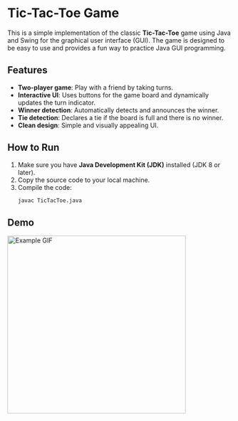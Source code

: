 # Tic-Tac-Toe Game

This is a simple implementation of the classic **Tic-Tac-Toe** game using Java and Swing for the graphical user interface (GUI). The game is designed to be easy to use and provides a fun way to practice Java GUI programming.

## Features

- **Two-player game**: Play with a friend by taking turns.
- **Interactive UI**: Uses buttons for the game board and dynamically updates the turn indicator.
- **Winner detection**: Automatically detects and announces the winner.
- **Tie detection**: Declares a tie if the board is full and there is no winner.
- **Clean design**: Simple and visually appealing UI.

## How to Run

1. Make sure you have **Java Development Kit (JDK)** installed (JDK 8 or later).
2. Copy the source code to your local machine.
3. Compile the code:
   ```bash
   javac TicTacToe.java

## Demo
<img src="./tic-tac-toe.gif" alt="Example GIF" width="400" />